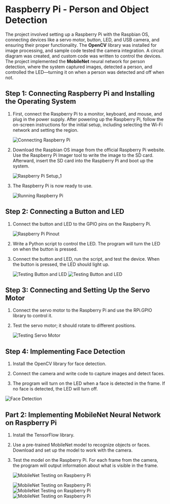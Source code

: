 # Raspberry Pi - Person and Object Detection

The project involved setting up a Raspberry Pi with the Raspbian OS, connecting devices like a servo motor, button, LED, and USB camera, and ensuring their proper functionality. The **OpenCV** library was installed for image processing, and sample code tested the camera integration. A circuit diagram was created, and custom code was written to control the devices. The project implemented the **MobileNet** neural network for person detection, where the system captured images, detected a person, and controlled the LED—turning it on when a person was detected and off when not.


## Step 1: Connecting Raspberry Pi and Installing the Operating System

1. First, connect the Raspberry Pi to a monitor, keyboard, and mouse, and plug in the power supply. After powering up the Raspberry Pi, follow the on-screen instructions for the initial setup, including selecting the Wi-Fi network and setting the region.

   ![Connecting Raspberry Pi](https://github.com/user-attachments/assets/6200556c-ac6c-44fc-a97a-ae3b19cce79b)


3. Download the Raspbian OS image from the official Raspberry Pi website. Use the Raspberry Pi Imager tool to write the image to the SD card. Afterward, insert the SD card into the Raspberry Pi and boot up the system.


   ![Raspberry Pi Setup_1](https://github.com/user-attachments/assets/e199b50c-8d13-4edd-9b37-4e78e79da090)
   


5. The Raspberry Pi is now ready to use.

   ![Running Raspberry Pi](https://github.com/user-attachments/assets/f0657b83-13d3-47d4-a645-470ea69be73a)


## Step 2: Connecting a Button and LED

1. Connect the button and LED to the GPIO pins on the Raspberry Pi.

   ![Raspberry Pi Pinout](https://github.com/user-attachments/assets/ba876744-26a2-4928-8245-94a1310fb5bb)


3. Write a Python script to control the LED. The program will turn the LED on when the button is pressed.

4. Connect the button and LED, run the script, and test the device. When the button is pressed, the LED should light up.

   ![Testing Button and LED](https://github.com/user-attachments/assets/ae41a65d-5aab-47ef-b019-f4b185916ae5)
  ![Testing Button and LED](https://github.com/user-attachments/assets/cb46046b-122c-49e3-929d-bbe4deb16acd)


## Step 3: Connecting and Setting Up the Servo Motor

1. Connect the servo motor to the Raspberry Pi and use the RPi.GPIO library to control it.

2. Test the servo motor; it should rotate to different positions.

   ![Testing Servo Motor](https://github.com/user-attachments/assets/6d2209cc-6584-4781-bfac-4568b852a2d3)


## Step 4: Implementing Face Detection

1. Install the OpenCV library for face detection.

2. Connect the camera and write code to capture images and detect faces.

3. The program will turn on the LED when a face is detected in the frame. If no face is detected, the LED will turn off.

![Face Detection](https://github.com/user-attachments/assets/25f41a49-3f43-4127-9834-a556b2114f19)


## Part 2: Implementing MobileNet Neural Network on Raspberry Pi

1. Install the TensorFlow library.

2. Use a pre-trained MobileNet model to recognize objects or faces. Download and set up the model to work with the camera.

3. Test the model on the Raspberry Pi. For each frame from the camera, the program will output information about what is visible in the frame.

   ![MobileNet Testing on Raspberry Pi](https://github.com/user-attachments/assets/3aff2ac7-facb-42a1-806a-d8082c6bdfc6)

   ![MobileNet Testing on Raspberry Pi](https://github.com/user-attachments/assets/987ea6a2-7d87-4f73-a7bf-04edfc4fc6e3)
   ![MobileNet Testing on Raspberry Pi](https://github.com/user-attachments/assets/6580160e-de1b-4241-aa80-19e87d7458da)
   ![MobileNet Testing on Raspberry Pi](https://github.com/user-attachments/assets/0cf46e01-d94d-43a8-93d1-ba67483ecad6)




   

